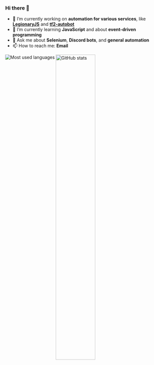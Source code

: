 ### Hi there 👋

<!--
**Bonfire/Bonfire** is a ✨ _special_ ✨ repository because its `README.md` (this file) appears on your GitHub profile.

Here are some ideas to get you started:

- 🔭 I’m currently working on ...
- 🌱 I’m currently learning ...
- 👯 I’m looking to collaborate on ...
- 🤔 I’m looking for help with ...
- 💬 Ask me about ...
- 📫 How to reach me: ...
- 😄 Pronouns: ...
- ⚡ Fun fact: ...
-->

- 🔭 I’m currently working on **automation for various services**, like **[LegionaryJS](https://github.com/Bonfire/LegionaryJS)** and **[tf2-autobot](https://github.com/Bonfire/tf2autobot)**
- 🌱 I’m currently learning **JavaScript** and about **event-driven programming**
- 💬 Ask me about **Selenium**, **Discord bots**, and **general automation**
- 📫 How to reach me: **Email**

<p>
  <img align="center" src="https://github-readme-stats.vercel.app/api?username=bonfire&show_icons=true&count_private=true" alt="GitHub stats" width="50%" />
  <img align="left" src="https://github-readme-stats.vercel.app/api/top-langs/?username=bonfire&layout=compact&langs_count=6" alt="Most used languages" />
</p>

